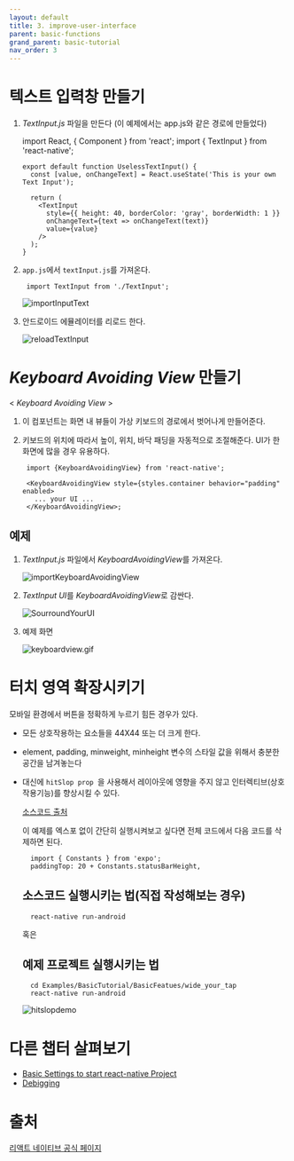 ```yaml
---
layout: default
title: 3. improve-user-interface
parent: basic-functions
grand_parent: basic-tutorial
nav_order: 3
---
```



# 텍스트 입력창 만들기

  1.  *TextInput.js* 파일을 만든다 (이 예제에서는 app.js와 같은 경로에 만들었다)

     
         import React, { Component } from 'react';
         import { TextInput } from 'react-native';

          export default function UselessTextInput() {
            const [value, onChangeText] = React.useState('This is your own Text Input');

            return (
              <TextInput
                style={{ height: 40, borderColor: 'gray', borderWidth: 1 }}
                onChangeText={text => onChangeText(text)}
                value={value}
              />
            );
          }


  2. `app.js`에서 `textInput.js`를 가져온다.

          import TextInput from './TextInput';

      ![importInputText](../images/importTextInput.png)

  3. 안드로이드 에뮬레이터를 리로드 한다.

      ![reloadTextInput](../images/reloadTextInput.png)


# *Keyboard Avoiding View* 만들기 

  < *Keyboard Avoiding View* >

  1. 이 컴포넌트는 화면 내 뷰들이 가상 키보드의 경로에서 벗어나게 만들어준다.

  2. 키보드의 위치에 따라서 높이, 위치, 바닥 패딩을 자동적으로 조절해준다. UI가 한 화면에 많을 경우 유용하다.


          import {KeyboardAvoidingView} from 'react-native';

          <KeyboardAvoidingView style={styles.container behavior="padding" enabled>
            ... your UI ...
          </KeyboardAvoidingView>;

  ## 예제

  1. *TextInput.js* 파일에서 *KeyboardAvoidingView*를 가져온다.
  
      ![importKeyboardAvoidingView](../images/importKeyboardAvoidingView.png)

  2. *TextInput UI*를 *KeyboardAvoidingView*로 감싼다. 

      ![SourroundYourUI](../images/SurroundYourUI.png)

  3. 예제 화면 

      ![keyboardview.gif](../images/keyboardview.gif)



# 터치 영역 확장시키기 

모바일 환경에서 버튼을 정확하게 누르기 힘든 경우가 있다.

+ 모든 상호작용하는 요소들을 44X44 또는 더 크게 한다.

+ element, padding, minweight, minheight
변수의 스타일 값을 위해서 충분한 공간을 남겨놓는다

+ 대신에 `hitSlop prop `을 사용해서 레이아웃에 영향을 주지 않고 인터렉티브(상호작용기능)를 향상시킬 수 있다.

  [소스코드 출처](https://snack.expo.io/rJPwCt4HZ)

  이 예제를 엑스포 없이 간단히 실행시켜보고 싶다면 전체 코드에서 다음 코드를 삭제하면 된다.

        import { Constants } from 'expo';
        paddingTop: 20 + Constants.statusBarHeight,
  
  

  ## 소스코드 실행시키는 법(직접 작성해보는 경우)

        react-native run-android

  혹은

  ## 예제 프로젝트 실행시키는 법
            
        cd Examples/BasicTutorial/BasicFeatues/wide_your_tap
        react-native run-android

  ![hitslopdemo](../images/hitslopdemo.gif)





 # 다른 챕터 살펴보기 

- [Basic Settings to start react-native Project](../01-basic-setting/basic-setting-kr.md)
- [Debigging](../02-debugging/debugging-kr.md)
 
 # 출처

 [리액트 네이티브 공식 페이지](https://facebook.github.io/react-native/docs/improvingux)


    